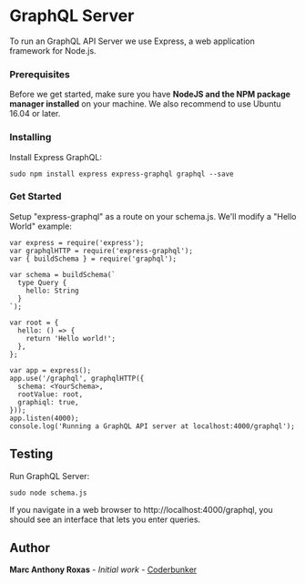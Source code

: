 # GraphQL Server

To run an GraphQL API Server we use Express, a web application framework for Node.js.


### Prerequisites

Before we get started, make sure you have **NodeJS and the NPM package manager installed** on your machine.
We also recommend to use Ubuntu 16.04 or later.

### Installing

Install Express GraphQL:

```
sudo npm install express express-graphql graphql --save
```

### Get Started

Setup "express-graphql" as a route on your schema.js. We'll modify a "Hello World" example:

```
var express = require('express');
var graphqlHTTP = require('express-graphql');
var { buildSchema } = require('graphql');

var schema = buildSchema(`
  type Query {
    hello: String
  }
`);

var root = {
  hello: () => {
    return 'Hello world!';
  },
};

var app = express();
app.use('/graphql', graphqlHTTP({
  schema: <YourSchema>,
  rootValue: root,
  graphiql: true,
}));
app.listen(4000);
console.log('Running a GraphQL API server at localhost:4000/graphql');
```

## Testing

Run GraphQL Server:

```
sudo node schema.js
```

If you navigate in a web browser to http://localhost:4000/graphql, you should see an interface that lets you enter queries.

## Author

**Marc Anthony Roxas** - *Initial work* - [Coderbunker](https://github.com/coderbunker)

